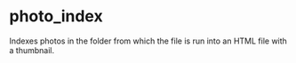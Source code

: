 # photo_index
Indexes photos in the folder from which the file is run into an HTML file with a thumbnail.
